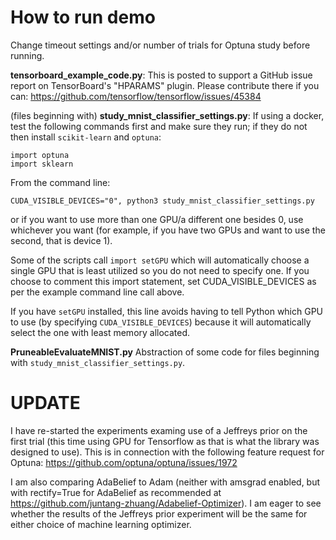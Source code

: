 # How to run demo

Change timeout settings and/or number of trials for Optuna study before running.

**tensorboard_example_code.py**:
This is posted to support a GitHub issue report on TensorBoard's "HPARAMS" plugin.  Please contribute there if you can:
https://github.com/tensorflow/tensorflow/issues/45384

(files beginning with) **study_mnist_classifier_settings.py**:
If using a docker, test the following commands first and make sure they run; if they do not then install `scikit-learn` and `optuna`:

```
import optuna
import sklearn
```

From the command line:

```
CUDA_VISIBLE_DEVICES="0", python3 study_mnist_classifier_settings.py
```

or if you want to use more than one GPU/a different one besides 0, use whichever you want (for example, if you have two GPUs and want to use the second, that is device 1).

Some of the scripts call `import setGPU` which will automatically choose a single GPU that is least utilized so you do not need to specify one.  If you choose to comment this import statement, set CUDA_VISIBLE_DEVICES as per the example command line call above.

If you have `setGPU` installed, this line avoids having to tell Python which GPU to use (by specifying `CUDA_VISIBLE_DEVICES`) because it will automatically select the one with least memory allocated.

**PruneableEvaluateMNIST.py**
Abstraction of some code for files beginning with `study_mnist_classifier_settings.py`.

# UPDATE

I have re-started the experiments examing use of a Jeffreys prior on the first trial (this time using GPU for Tensorflow as that is what the library was designed to use).  This is in connection with the following feature request for Optuna:
https://github.com/optuna/optuna/issues/1972

I am also comparing AdaBelief to Adam (neither with amsgrad enabled, but with rectify=True for AdaBelief as recommended at https://github.com/juntang-zhuang/Adabelief-Optimizer).  I am eager to see whether the results of the Jeffreys prior experiment will be the same for either choice of machine learning optimizer.
